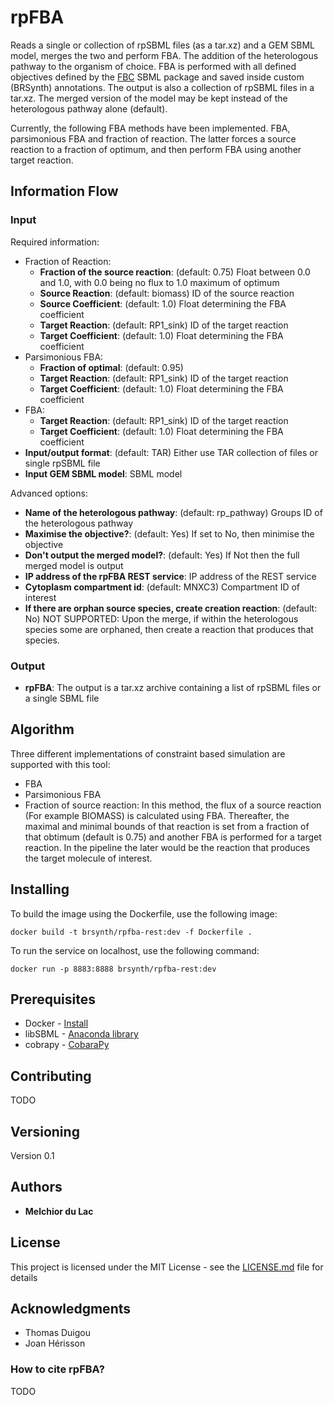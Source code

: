 # rpFBA

Reads a single or collection of rpSBML files (as a tar.xz) and a GEM SBML model, merges the two and perform FBA. The addition of the heterologous pathway to the organism of choice. FBA is performed with all defined objectives defined by the [FBC](https://co.mbine.org/specifications/sbml.level-3.version-1.fbc.version-2.release-1) SBML package and saved inside custom (BRSynth) annotations. The output is also a collection of rpSBML files in a tar.xz. The merged version of the model may be kept instead of the heterologous pathway alone (default). 

Currently, the following FBA methods have been implemented. FBA, parsimonious FBA and fraction of reaction. The latter forces a source reaction to a fraction of optimum, and then perform FBA using another target reaction.

## Information Flow

### Input

Required information:
* Fraction of Reaction:
    * **Fraction of the source reaction**: (default: 0.75) Float between 0.0 and 1.0, with 0.0 being no flux to 1.0 maximum of optimum
    * **Source Reaction**: (default: biomass) ID of the source reaction
    * **Source Coefficient**: (default: 1.0) Float determining the FBA coefficient
    * **Target Reaction**: (default: RP1_sink) ID of the target reaction
    * **Target Coefficient**: (default: 1.0) Float determining the FBA coefficient
* Parsimonious FBA:
    * **Fraction of optimal**: (default: 0.95) 
    * **Target Reaction**: (default: RP1_sink) ID of the target reaction
    * **Target Coefficient**: (default: 1.0) Float determining the FBA coefficient
* FBA:
    * **Target Reaction**: (default: RP1_sink) ID of the target reaction
    * **Target Coefficient**: (default: 1.0) Float determining the FBA coefficient
* **Input/output format**: (default: TAR) Either use TAR collection of files or single rpSBML file
* **Input GEM SBML model**: SBML model

Advanced options:
* **Name of the heterologous pathway**: (default: rp_pathway) Groups ID of the heterologous pathway
* **Maximise the objective?**: (default: Yes) If set to No, then minimise the objective
* **Don't output the merged model?**: (default: Yes) If Not then the full merged model is output
* **IP address of the rpFBA REST service**: IP address of the REST service
* **Cytoplasm compartment id**: (default: MNXC3) Compartment ID of interest
* **If there are orphan source species, create creation reaction**: (default: No) NOT SUPPORTED: Upon the merge, if within the heterologous species some are orphaned, then create a reaction that produces that species.
 
### Output

* **rpFBA**: The output is a tar.xz archive containing a list of rpSBML files or a single SBML file

## Algorithm

Three different implementations of constraint based simulation are supported with this tool:
* FBA
* Parsimonious FBA
* Fraction of source reaction: In this method, the flux of a source reaction (For example BIOMASS) is calculated using FBA. Thereafter, the maximal and minimal bounds of that reaction is set from a fraction of that obtimum (default is 0.75) and another FBA is performed for a target reaction. In the pipeline the later would be the reaction that produces the target molecule of interest.

## Installing

To build the image using the Dockerfile, use the following image:

```
docker build -t brsynth/rpfba-rest:dev -f Dockerfile .
```

To run the service on localhost, use the following command:

```
docker run -p 8883:8888 brsynth/rpfba-rest:dev
```

## Prerequisites

* Docker - [Install](https://docs.docker.com/v17.09/engine/installation/)
* libSBML - [Anaconda library](https://anaconda.org/SBMLTeam/python-libsbml)
* cobrapy - [CobaraPy](https://github.com/opencobra/cobrapy)

## Contributing

TODO

## Versioning

Version 0.1

## Authors

* **Melchior du Lac** 

## License

This project is licensed under the MIT License - see the [LICENSE.md](LICENSE.md) file for details

## Acknowledgments

* Thomas Duigou
* Joan Hérisson

### How to cite rpFBA?

TODO
